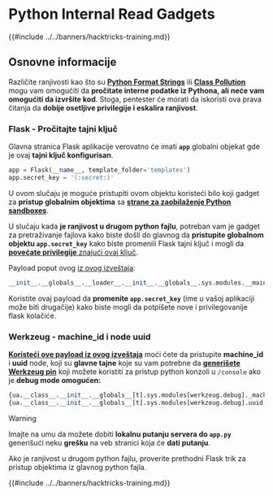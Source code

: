 # Python Internal Read Gadgets

{{#include ../../banners/hacktricks-training.md}}

## Osnovne informacije

Različite ranjivosti kao što su [**Python Format Strings**](bypass-python-sandboxes/#python-format-string) ili [**Class Pollution**](class-pollution-pythons-prototype-pollution.md) mogu vam omogućiti da **pročitate interne podatke iz Pythona, ali neće vam omogućiti da izvršite kod**. Stoga, pentester će morati da iskoristi ova prava čitanja da **dobije osetljive privilegije i eskalira ranjivost**.

### Flask - Pročitajte tajni ključ

Glavna stranica Flask aplikacije verovatno će imati **`app`** globalni objekat gde je ovaj **tajni ključ konfigurisan**.
```python
app = Flask(__name__, template_folder='templates')
app.secret_key = '(:secret:)'
```
U ovom slučaju je moguće pristupiti ovom objektu koristeći bilo koji gadget za **pristup globalnim objektima** sa [**strane za zaobilaženje Python sandboxes**](bypass-python-sandboxes/).

U slučaju kada **je ranjivost u drugom python fajlu**, potreban vam je gadget za pretraživanje fajlova kako biste došli do glavnog da **pristupite globalnom objektu `app.secret_key`** kako biste promenili Flask tajni ključ i mogli da [**povećate privilegije** znajući ovaj ključ](../../network-services-pentesting/pentesting-web/flask.md#flask-unsign).

Payload poput ovog [iz ovog izveštaja](https://ctftime.org/writeup/36082):
```python
__init__.__globals__.__loader__.__init__.__globals__.sys.modules.__main__.app.secret_key
```
Koristite ovaj payload da **promenite `app.secret_key`** (ime u vašoj aplikaciji može biti drugačije) kako biste mogli da potpišete nove i privilegovanije flask kolačiće.

### Werkzeug - machine_id i node uuid

[**Koristeći ove payload iz ovog izveštaja**](https://vozec.fr/writeups/tweedle-dum-dee/) moći ćete da pristupite **machine_id** i **uuid** node, koji su **glavne tajne** koje su vam potrebne da [**generišete Werkzeug pin**](../../network-services-pentesting/pentesting-web/werkzeug.md) koji možete koristiti za pristup python konzoli u `/console` ako je **debug mode omogućen:**
```python
{ua.__class__.__init__.__globals__[t].sys.modules[werkzeug.debug]._machine_id}
{ua.__class__.__init__.__globals__[t].sys.modules[werkzeug.debug].uuid._node}
```
> [!WARNING]
> Imajte na umu da možete dobiti **lokalnu putanju servera do `app.py`** generišući neku **grešku** na veb stranici koja će **dati putanju**.

Ako je ranjivost u drugom python fajlu, proverite prethodni Flask trik za pristup objektima iz glavnog python fajla.

{{#include ../../banners/hacktricks-training.md}}
